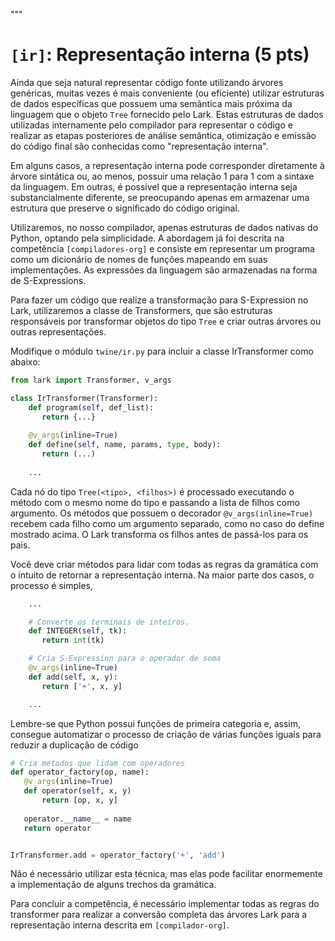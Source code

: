 """
# `[ir]`: Representação interna (5 pts)

Ainda que seja natural representar código fonte utilizando árvores genéricas, muitas vezes é mais conveniente (ou eficiente) utilizar estruturas de dados específicas que possuem uma semântica mais próxima da linguagem que o objeto `Tree` fornecido pelo Lark. Estas estruturas de dados utilizadas internamente pelo compilador para representar o código e realizar as etapas posteriores de análise semântica, otimização e emissão do código final são conhecidas como "representação interna".

Em alguns casos, a representação interna pode corresponder diretamente à árvore sintática ou, ao menos, possuir uma relação 1 para 1 com a sintaxe da linguagem. Em outras, é possível que a representação interna seja substancialmente diferente, se preocupando apenas em armazenar uma estrutura que preserve o significado do código original.

Utilizaremos, no nosso compilador, apenas estruturas de dados nativas do Python, optando pela simplicidade. A abordagem já foi descrita na competência `[compiladores-org]` e consiste em representar um programa como um dicionário de nomes de funções mapeando em suas implementações. As expressões da linguagem são armazenadas na forma de S-Expressions.

Para fazer um código que realize a transformação para S-Expression no Lark, utilizaremos a classe de Transformers, que são estruturas responsáveis por transformar objetos do tipo `Tree` e criar outras árvores ou outras representações. 

Modifique o módulo `twine/ir.py` para incluir a classe IrTransformer como abaixo:

```python
from lark import Transformer, v_args

class IrTransformer(Transformer):
    def program(self, def_list):
       return {...}
    
    @v_args(inline=True)
    def define(self, name, params, type, body):
       return (...)
    
    ...
```

Cada nó do tipo `Tree(<tipo>, <filhos>)` é processado executando o método com o mesmo nome do tipo e passando a lista de filhos como argumento. Os métodos que possuem o decorador `@v_args(inline=True)` recebem cada filho como um argumento separado, como no caso do define mostrado acima. O Lark transforma os filhos antes de passá-los para os pais.

Você deve criar métodos para lidar com todas as regras da gramática com o intuito de retornar a representação interna. Na maior parte dos casos, o processo é simples,

```python
    ...

    # Converte os terminais de inteiros.
    def INTEGER(self, tk):
       return int(tk)

    # Cria S-Expression para o operador de soma
    @v_args(inline=True)
    def add(self, x, y):
       return ['+', x, y]

    ...
```

Lembre-se que Python possui funções de primeira categoria e, assim, consegue automatizar o processo de criação de várias funções iguais para reduzir a duplicação de código

```python
# Cria métodos que lidam com operadores
def operator_factory(op, name):
   @v_args(inline=True)
   def operator(self, x, y)
       return [op, x, y]
   
   operator.__name__ = name
   return operator


IrTransformer.add = operator_factory('+', 'add')
```

Não é necessário utilizar esta técnica, mas elas pode facilitar enormemente a implementação de alguns trechos da gramática.

Para concluir a competência, é necessário implementar todas as regras do transformer para realizar a conversão completa das árvores Lark para a representação interna descrita em `[compilador-org]`.